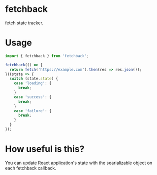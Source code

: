 # fetchback

fetch state tracker.

# Usage

```ts
import { fetchback } from 'fetchback';

fetchback(() => {
  return fetch('https://example.com').then(res => res.json());
})(state => {
  switch (state.state) {
    case 'loading': {
      break;
    }
    case 'success': {
      break;
    }
    case 'failure': {
      break;
    }
  }
});
```

# How useful is this?

You can update React application's state with the searializable object on each fetchback callback.

